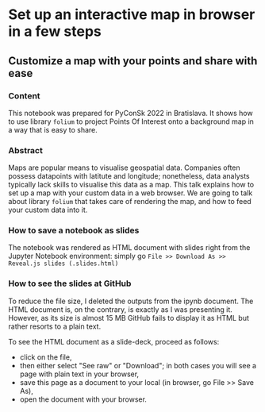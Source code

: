 # Set up an interactive map in browser in a few steps

## Customize a map with your points and share with ease

### Content
This notebook was prepared for PyConSk 2022 in Bratislava. It shows how to use library `folium` to project Points Of Interest onto a background map in a way that is easy to share. 

### Abstract
Maps are popular means to visualise geospatial data. Companies often possess datapoints with latitute and longitude; nonetheless, data analysts typically lack skills to visualise this data as a map. This talk explains how to set up a map with your custom data in a web browser. We are going to talk about library `folium` that takes care of rendering the map, and how to feed your custom data into it.

### How to save a notebook as slides
The notebook was rendered as HTML document with slides right from the Jupyter Notebook environment: simply go `File >> Download As >> Reveal.js slides (.slides.html)`

### How to see the slides at GitHub
To reduce the file size, I deleted the outputs from the ipynb document. The HTML document is, on the contrary, is exactly as I was presenting it. However, as its size is almost 15 MB GitHub fails to display it as HTML but rather resorts to a plain text. 

To see the HTML document as a slide-deck, proceed as follows:
- click on the file, 
- then either select "See raw" or "Download"; in both cases you will see a page with plain text in your browser,
- save this page as a document to your local (in browser, go File >> Save As), 
- open the document with your browser. 